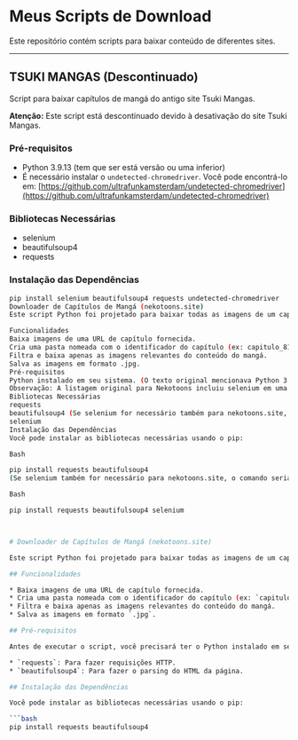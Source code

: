 # Meus Scripts de Download

Este repositório contém scripts para baixar conteúdo de diferentes sites.

---

## TSUKI MANGAS (Descontinuado)

Script para baixar capítulos de mangá do antigo site Tsuki Mangas.

**Atenção:** Este script está descontinuado devido à desativação do site Tsuki Mangas.

### Pré-requisitos

* Python 3.9.13 (tem que ser está versão ou uma inferior)
* É necessário instalar o `undetected-chromedriver`. Você pode encontrá-lo em: [https://github.com/ultrafunkamsterdam/undetected-chromedriver](https://github.com/ultrafunkamsterdam/undetected-chromedriver)

### Bibliotecas Necessárias

* selenium
* beautifulsoup4
* requests

### Instalação das Dependências

```bash
pip install selenium beautifulsoup4 requests undetected-chromedriver
Downloader de Capítulos de Mangá (nekotoons.site)
Este script Python foi projetado para baixar todas as imagens de um capítulo de mangá específico do site nekotoons.site e salvá-las em uma pasta local.

Funcionalidades
Baixa imagens de uma URL de capítulo fornecida.
Cria uma pasta nomeada com o identificador do capítulo (ex: capitulo_811) para armazenar as imagens.
Filtra e baixa apenas as imagens relevantes do conteúdo do mangá.
Salva as imagens em formato .jpg.
Pré-requisitos
Python instalado em seu sistema. (O texto original mencionava Python 3.9.13 para o Tsuki Mangas. Se esta for a versão para o Nekotoons também, você pode especificá-la aqui. Caso contrário, "Python instalado" é suficiente, e o usuário usará a versão que tiver configurada.)
Observação: A listagem original para Nekotoons incluiu selenium em uma parte, mas não na seção de instalação específica. Confirme se selenium é realmente necessário para este script.
Bibliotecas Necessárias
requests
beautifulsoup4 (Se selenium for necessário também para nekotoons.site, adicione-o aqui)
selenium
Instalação das Dependências
Você pode instalar as bibliotecas necessárias usando o pip:

Bash

pip install requests beautifulsoup4
(Se selenium também for necessário para nekotoons.site, o comando seria:)

Bash

pip install requests beautifulsoup4 selenium



# Downloader de Capítulos de Mangá (nekotoons.site)

Este script Python foi projetado para baixar todas as imagens de um capítulo de mangá específico do site `nekotoons.site` e salvá-las em uma pasta local.

## Funcionalidades

* Baixa imagens de uma URL de capítulo fornecida.
* Cria uma pasta nomeada com o identificador do capítulo (ex: `capitulo_811`) para armazenar as imagens.
* Filtra e baixa apenas as imagens relevantes do conteúdo do mangá.
* Salva as imagens em formato `.jpg`.

## Pré-requisitos

Antes de executar o script, você precisará ter o Python instalado em seu sistema. Além disso, são necessárias as seguintes bibliotecas Python:

* `requests`: Para fazer requisições HTTP.
* `beautifulsoup4`: Para fazer o parsing do HTML da página.

## Instalação das Dependências

Você pode instalar as bibliotecas necessárias usando o pip:

```bash
pip install requests beautifulsoup4
